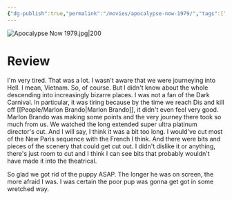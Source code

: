 ```yaml
---
{"dg-publish":true,"permalink":"/movies/apocalypse-now-1979/","tags":["movies"],"created":"2024-06-18","updated":"2025-03-13"}
---
```



![Apocalypse Now 1979.jpg|200](/img/user/Attachments/Apocalypse%20Now%201979.jpg)

# Review

I'm very tired. That was a lot. I wasn't aware that we were journeying into Hell. I mean, Vietnam. So, of course. But I didn't know about the whole descending into increasingly bizarre places. I was not a fan of the Dark Carnival. In particular, it was tiring because by the time we reach Dis and kill off [[People/Marlon Brando\|Marlon Brando]], it didn't even feel very good. Marlon Brando was making some points and the very journey there took so much from us. We watched the long extended super ultra platinum director's cut. And I will say, I think it was a bit too long. I would've cut most of the New Paris sequence with the French I think. And there were bits and pieces of the scenery that could get cut out. I didn't dislike it or anything, there's just room to cut and I think I can see bits that probably wouldn't have made it into the theatrical.

So glad we got rid of the puppy ASAP. The longer he was on screen, the more afraid I was. I was certain the poor pup was gonna get got in some wretched way.

